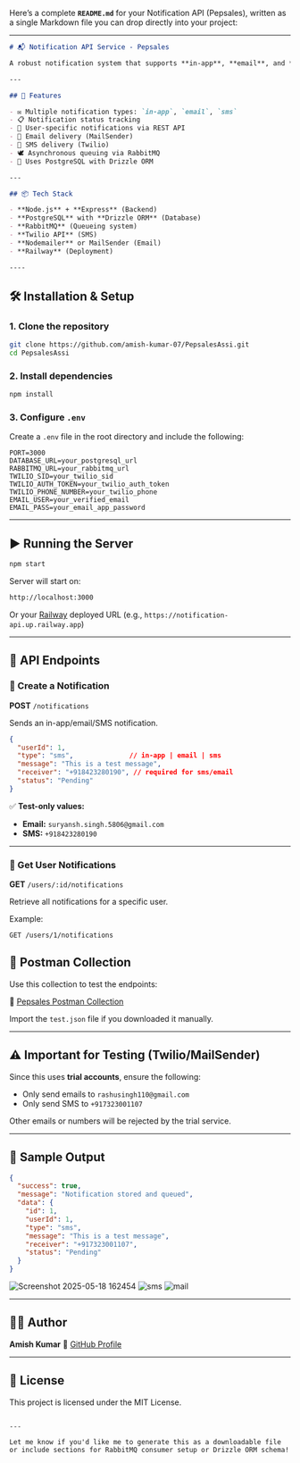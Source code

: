 Here’s a complete **`README.md`** for your Notification API (Pepsales), written as a single Markdown file you can drop directly into your project:

---

````markdown
# 📬 Notification API Service - Pepsales

A robust notification system that supports **in-app**, **email**, and **SMS** notifications. Built with **Node.js**, **Express**, **Drizzle ORM**, **RabbitMQ**, **Twilio**, and **MailSender**, this API is designed to handle scalable and asynchronous notifications for user-specific actions.

---

## 🚀 Features

- ✉️ Multiple notification types: `in-app`, `email`, `sms`
- 📋 Notification status tracking
- 🔔 User-specific notifications via REST API
- 📧 Email delivery (MailSender)
- 📱 SMS delivery (Twilio)
- 🕊️ Asynchronous queuing via RabbitMQ
- 🧠 Uses PostgreSQL with Drizzle ORM

---

## 📦 Tech Stack

- **Node.js** + **Express** (Backend)
- **PostgreSQL** with **Drizzle ORM** (Database)
- **RabbitMQ** (Queueing system)
- **Twilio API** (SMS)
- **Nodemailer** or MailSender (Email)
- **Railway** (Deployment)

----
````
## 🛠️ Installation & Setup

### 1. Clone the repository

```bash
git clone https://github.com/amish-kumar-07/PepsalesAssi.git
cd PepsalesAssi
````

### 2. Install dependencies

```bash
npm install
```

### 3. Configure `.env`

Create a `.env` file in the root directory and include the following:

```env
PORT=3000
DATABASE_URL=your_postgresql_url
RABBITMQ_URL=your_rabbitmq_url
TWILIO_SID=your_twilio_sid
TWILIO_AUTH_TOKEN=your_twilio_auth_token
TWILIO_PHONE_NUMBER=your_twilio_phone
EMAIL_USER=your_verified_email
EMAIL_PASS=your_email_app_password
```

---

## ▶️ Running the Server

```bash
npm start
```

Server will start on:

```bash
http://localhost:3000
```

Or your [Railway](https://railway.app) deployed URL (e.g., `https://notification-api.up.railway.app`)

---

## 📮 API Endpoints

### 🔹 Create a Notification

**POST** `/notifications`

Sends an in-app/email/SMS notification.

```json
{
  "userId": 1,
  "type": "sms",              // in-app | email | sms
  "message": "This is a test message",
  "receiver": "+918423280190", // required for sms/email
  "status": "Pending"
}
```

✅ **Test-only values:**

* **Email:** `suryansh.singh.5806@gmail.com`
* **SMS:** `+918423280190`

---

### 🔹 Get User Notifications

**GET** `/users/:id/notifications`

Retrieve all notifications for a specific user.

Example:

```http
GET /users/1/notifications
```

## 🧪 Postman Collection

Use this collection to test the endpoints:

🔗 [Pepsales Postman Collection](https://team-test-7339.postman.co/workspace/Team-Test-Workspace~8c86a486-9ff2-49b8-8df4-f02204f01ad0/collection/35001300-61d64344-67bb-4c4c-9146-3a4fc1e7b5f8?action=share&creator=35001300)

Import the `test.json` file if you downloaded it manually.

---

## ⚠️ Important for Testing (Twilio/MailSender)

Since this uses **trial accounts**, ensure the following:

* Only send emails to `rashusingh110@gmail.com`
* Only send SMS to `+917323001107`

Other emails or numbers will be rejected by the trial service.

---

## 📸 Sample Output

```json
{
  "success": true,
  "message": "Notification stored and queued",
  "data": {
    "id": 1,
    "userId": 1,
    "type": "sms",
    "message": "This is a test message",
    "receiver": "+917323001107",
    "status": "Pending"
  }
}
```
![Screenshot 2025-05-18 162454](https://github.com/user-attachments/assets/a6f3436a-e0d1-40e2-9c8c-973934eb9e28)
![sms](https://github.com/user-attachments/assets/6e6e73f8-63aa-425d-b659-3307cc63f891)
![mail](https://github.com/user-attachments/assets/5d36bcb5-0536-46cd-9115-048eeb0eb1ae)



---

## 👨‍💻 Author

**Amish Kumar**
🔗 [GitHub Profile](https://github.com/amish-kumar-07)

---

## 📝 License

This project is licensed under the MIT License.

```

---

Let me know if you'd like me to generate this as a downloadable file or include sections for RabbitMQ consumer setup or Drizzle ORM schema!
```
